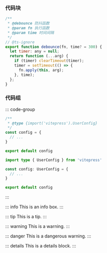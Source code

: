 ### 代码块
```js 
/**
 * @debounce 防抖函数
 * @param fn 执行函数
 * @param time 时间间隔
 */
// @ts-ignore
export function debounce(fn, time? = 300) {
  let timer: any = null;
  return function (...arg) {
    if (timer) clearTimeout(timer);
    timer = setTimeout(() => {
      fn.apply(this, arg);
    }, time);
  };
}
```


### 代码组

::: code-group

```js [config.js]
/**
 * @type {import('vitepress').UserConfig}
 */
const config = {
  // ...
}

export default config
```

```ts [config.ts]
import type { UserConfig } from 'vitepress'

const config: UserConfig = {
  // ...
}

export default config
```

:::

::: info
This is an info box.
:::

::: tip
This is a tip.
:::

::: warning
This is a warning.
:::

::: danger
This is a dangerous warning.
:::

::: details
This is a details block.
:::



